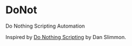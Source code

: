 # DoNot
Do Nothing Scripting Automation

Inspired by [Do Nothing Scripting](https://blog.danslimmon.com/2019/07/15/do-nothing-scripting-the-key-to-gradual-automation) by Dan Slimmon.
